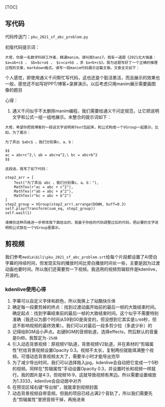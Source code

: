[TOC]

## 写代码

代码传送门：`pku_2021_sf_abc_problem.py`

初版代码提示词：

```
大佬，你是一名数学科研工作者，精通manim。请叫我hans7。我有一道题《2021北大强基： $a=ab+c$ ， $b=bc+a$ ， $c=ca+b$ ，求 $a+b+c$》。我为这题写好了一个正确的推理过程的文章，markdown格式。请写一段manim代码展示这篇文章。文章全文如下：
```

个人感觉，即使用通义千问帮忙写代码，这也还是个脏活累活，而且展示的效果也一般，感觉还不如写好PPT/博客+录屏演示。以后考虑只用manim展示需要画图像的题目

心得：

1. 通义千问似乎不太删除manim编程，我们需要给通义千问定规范，让它把说明文字和公式一组一组地展示。未整合的提示词如下：

```
大佬，希望你把我博客的一段话文字说明用Text包起来，和公式构成一个VGroup一起展示。比如，为了展示：

为了弄出 $abc$ ，我们分别乘c、a、b：

$$
ac = abc+c^2,\ ab = abc+a^2,\ bc = abc+b^2
$$

这段话，我写了如下代码：

step2_arr = [
    Text("为了弄出 abc ，我们分别乘c、a、b："),
    MathTex(r"ac = abc + c^2"),
    MathTex(r"ab = abc + a^2"),
    MathTex(r"bc = abc + b^2")
]
step2_group = VGroup(step2_arr).arrange(DOWN, buff=0.3)
self.play(Transform(sum_eq, step2_group))
self.wait(1)

请模仿这种风格进一步修改我下面给出的，我基于你给的代码调整过后的代码，把必要的文字说明和公式放在一个VGroup里展示。
```

## 剪视频

我们参考`media\bili\pku_2021_sf_abc_problem.srt`给每个片段都设置了AI旁白字幕的持续时间，但发现实际的播放时间比旁白播放时间长一些，主要是因为过渡动画也要时间。所以我们还需要剪一下视频。我选用的视频剪辑软件是kdenlive，开源的。

### kdenlive使用心得

1. 字幕可以自定义字体和颜色，所以我换上了站酷快乐体
2. 确定每一段要剪掉的终点：找到过渡动画开始前的最后一帧的大致结束时间。确定起点：找到字幕结束前的最后一帧的大致结束时间。这个似乎不需要特别准确（我还以为那个时间从59到00是突变的，但没想到它其实是`1/60`秒，但这不影响视频的最终效果）。我们可以对最后一段多剪少拉（多退少补）的
3. 记得给BGM设小声点。右键BGM的音频轨道，选择effects，然后默认的音量是0dB，我暂定为`-25dB`
4. 引入动态背景视频：原视频V1轨道，背景视频V2轨道，并在素材的“剪辑属性”栏给背景视频设置Opacity 0.3。视频不太长，复制两份就能填满整个视频。可惜动态背景视频太大了，需要半小时才能导出完毕
5. 为了减少导出时间，我们可以选择拖入jpg，kdenlive会自动把它变成一个5秒的视频。同样在“剪辑属性”手动设置Opacity 0.3，并设置时长和视频一样就行。我的图片是4:3，但视频16:9，这就导致视频有黑边。所以需要设置缩放为1.3333，kdenlive会自动居中对齐
6. 在预览区域右键“导出帧”，就能拿到视频封面
7. 动态背景视频自带音频。但我的项目已经占满2个音轨了，所以我们需要先去“剪辑属性”里把音频干掉，再拖进来

